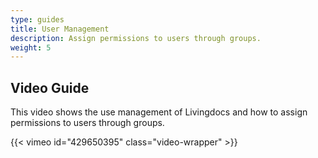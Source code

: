 ```yaml
---
type: guides
title: User Management
description: Assign permissions to users through groups.
weight: 5
---
```


## Video Guide

This video shows the use management of Livingdocs and how to assign permissions to users through groups.

{{< vimeo id="429650395" class="video-wrapper" >}}
